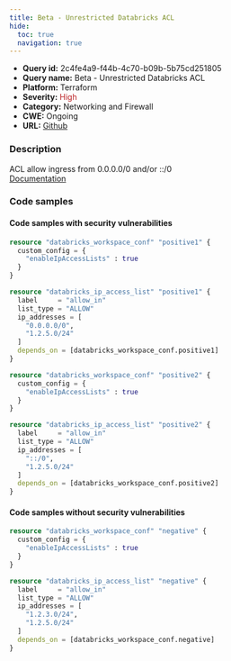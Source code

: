 ```yaml
---
title: Beta - Unrestricted Databricks ACL
hide:
  toc: true
  navigation: true
---
```


<style>
  .highlight .hll {
    background-color: #ff171742;
  }
  .md-content {
    max-width: 1100px;
    margin: 0 auto;
  }
</style>

-   **Query id:** 2c4fe4a9-f44b-4c70-b09b-5b75cd251805
-   **Query name:** Beta - Unrestricted Databricks ACL
-   **Platform:** Terraform
-   **Severity:** <span style="color:#bb2124">High</span>
-   **Category:** Networking and Firewall
-   **CWE:** Ongoing
-   **URL:** [Github](https://github.com/Checkmarx/kics/tree/master/assets/queries/terraform/databricks/unrestricted_acl)

### Description
ACL allow ingress from 0.0.0.0/0 and/or ::/0<br>
[Documentation](https://registry.terraform.io/providers/databricks/databricks/latest/docs/resources/ip_access_list)

### Code samples
#### Code samples with security vulnerabilities
```tf title="Positive test num. 1 - tf file" hl_lines="10"
resource "databricks_workspace_conf" "positive1" {
  custom_config = {
    "enableIpAccessLists" : true
  }
}

resource "databricks_ip_access_list" "positive1" {
  label     = "allow_in"
  list_type = "ALLOW"
  ip_addresses = [
    "0.0.0.0/0",
    "1.2.5.0/24"
  ]
  depends_on = [databricks_workspace_conf.positive1]
}

```
```tf title="Positive test num. 2 - tf file" hl_lines="10"
resource "databricks_workspace_conf" "positive2" {
  custom_config = {
    "enableIpAccessLists" : true
  }
}

resource "databricks_ip_access_list" "positive2" {
  label     = "allow_in"
  list_type = "ALLOW"
  ip_addresses = [
    "::/0",
    "1.2.5.0/24"
  ]
  depends_on = [databricks_workspace_conf.positive2]
}

```


#### Code samples without security vulnerabilities
```tf title="Negative test num. 1 - tf file"
resource "databricks_workspace_conf" "negative" {
  custom_config = {
    "enableIpAccessLists" : true
  }
}

resource "databricks_ip_access_list" "negative" {
  label     = "allow_in"
  list_type = "ALLOW"
  ip_addresses = [
    "1.2.3.0/24",
    "1.2.5.0/24"
  ]
  depends_on = [databricks_workspace_conf.negative]
}

```

